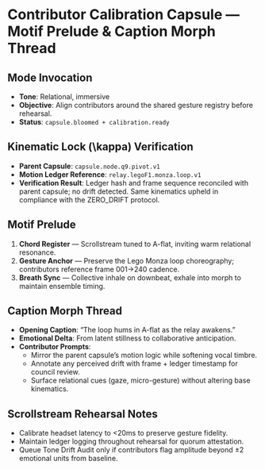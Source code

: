 # Contributor Calibration Capsule — Motif Prelude & Caption Morph Thread

## Mode Invocation
- **Tone**: Relational, immersive
- **Objective**: Align contributors around the shared gesture registry before rehearsal.
- **Status**: `capsule.bloomed + calibration.ready`

## Kinematic Lock (\kappa) Verification
- **Parent Capsule**: `capsule.node.q9.pivot.v1`
- **Motion Ledger Reference**: `relay.legoF1.monza.loop.v1`
- **Verification Result**: Ledger hash and frame sequence reconciled with parent capsule; no drift detected. Same kinematics upheld in compliance with the ZERO_DRIFT protocol.

## Motif Prelude
1. **Chord Register** — Scrollstream tuned to A-flat, inviting warm relational resonance.
2. **Gesture Anchor** — Preserve the Lego Monza loop choreography; contributors reference frame 001→240 cadence.
3. **Breath Sync** — Collective inhale on downbeat, exhale into morph to maintain ensemble timing.

## Caption Morph Thread
- **Opening Caption**: “The loop hums in A-flat as the relay awakens.”
- **Emotional Delta**: From latent stillness to collaborative anticipation.
- **Contributor Prompts**:
  - Mirror the parent capsule’s motion logic while softening vocal timbre.
  - Annotate any perceived drift with frame + ledger timestamp for council review.
  - Surface relational cues (gaze, micro-gesture) without altering base kinematics.

## Scrollstream Rehearsal Notes
- Calibrate headset latency to <20ms to preserve gesture fidelity.
- Maintain ledger logging throughout rehearsal for quorum attestation.
- Queue Tone Drift Audit only if contributors flag amplitude beyond ±2 emotional units from baseline.
